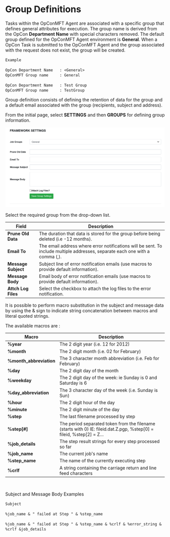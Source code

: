 # Group Definitions
Tasks within the OpConMFT Agent are associated with a specific group that defines general attributes for execution. The group name is derived
from the OpCon **Department Name** with special characters removed. The default group defined for the OpConMFT Agent environment is **General**.
When a OpCon Task is submitted to the OpConMFT Agent and the group associated with the request does not exist, the group will be created.

```
Example

OpCon Department Name   : <General>
OpConMFT Group name     : General

OpCon Department Name   : Test Group
OpConMFT Group name     : TestGroup

```
Group definition consists of defining the retention of data for the group and a default email associated with the group (recipients, subject and address).

From the initial page, select **SETTINGS** and then **GROUPS** for defining group information.

![Group Definition](../static/img/group-definitions.png)

Select the required group from the drop-down list.

Field                 | Description
--------------------- | -----------
**Prune Old Data**    | The duration that data is stored for the group before being deleted (i.e -12 months). 
**Email To**          | The email address where error notifications will be sent. To include multiple addresses, separate each one with a comma (,).
**Message Subject**   | Subject line of error notification emails (use macros to provide default information). 
**Message Body**      | Email body of error notification emails (use macros to provide default information). 
**Attch Log Files**   | Select the checkbox to attach the log files to the error notification.


It is possible to perform macro substitution in the subject and message data by using the & sign to indicate string concatenation between macros and literal quoted strings.   

The available macros are :

Macro                 | Description
--------------------- | -----------
**%year**               | The 2 digit year (i.e. 12 for 2012) 
**%month**              | The 2 digit month (i.e. 02 for February) 
**%month_abbreviation** | The 3 character month abbreviation (i.e. Feb for February)
**%day**                | The 2 digit day of the month
**%weekday**            | The 2 digit day of the week: ie Sunday is 0 and Saturday is 6 
**%day_abbreviation**   | The 3 character day of the week (i.e. Sunday is Sun)
**%hour**               | The 2 digit hour of the day 
**%minute**             | The 2 digit minute of the day 
**%step**               | The last filename processed by step 
**%step[#]**            | The period separated token from the filename (starts with 0) IE: fileid.dat.Z.pgp, %step[0] = fileid, %step[2] = Z…
**%job_details**        | The step result strings for every step processed so far 
**%job_name**           | The current job's name 
**%step_name**          | The name of the currently executing step 
**%crlf**               | A string containing the carriage return and line feed characters
 

Subject and Message Body Examples

```
Subject

%job_name & " failed at Step " & %step_name

%job_name & " failed at Step " & %step_name & %crlf & %error_string & %crlf &job_details

```